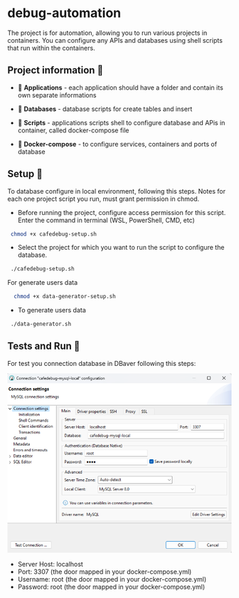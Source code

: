 # debug-automation
The project is for automation, allowing you to run various projects in containers. You can configure any APIs and databases using shell scripts that run within the containers.

## Project information 📑

- 📂 **Applications** - each application should have a folder and contain its own separate informations

- 📂 **Databases** - database scripts for create tables and insert

- 📂 **Scripts** - applications scripts shell to configure database and APis in container, called docker-compose file

- 🐋 **Docker-compose** - to configure services, containers and ports of database 


## Setup 🔧
To database configure in local environment, following this steps. Notes for each one project script you run, must grant permission in chmod.

- Before running the project, configure access permission for this script. Enter the command in terminal (WSL, PowerShell, CMD, etc)

```bash
 chmod +x cafedebug-setup.sh
```
- Select the project for which you want to run the script to configure the database.

```bash
 ./cafedebug-setup.sh
```


For generate users data

```bash
  chmod +x data-generator-setup.sh
```

- To generate users data

```bash
 ./data-generator.sh
```

## Tests and Run 🧪
For test you connection database in DBaver following this steps:

![alt text](dbeaver.png)

- Server Host: localhost
- Port: 3307  (the door mapped in your docker-compose.yml)
- Username: root (the door mapped in your docker-compose.yml)
- Password: root (the door mapped in your docker-compose.yml)

